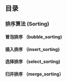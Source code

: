 ## 目录

### 排序算法 (Sorting) 

#### 冒泡排序 （bubble_sorting) 

#### 插入排序 （insert_sorting) 

#### 选择排序 （select_sorting) 

#### 归并排序 （merge_sorting） 
